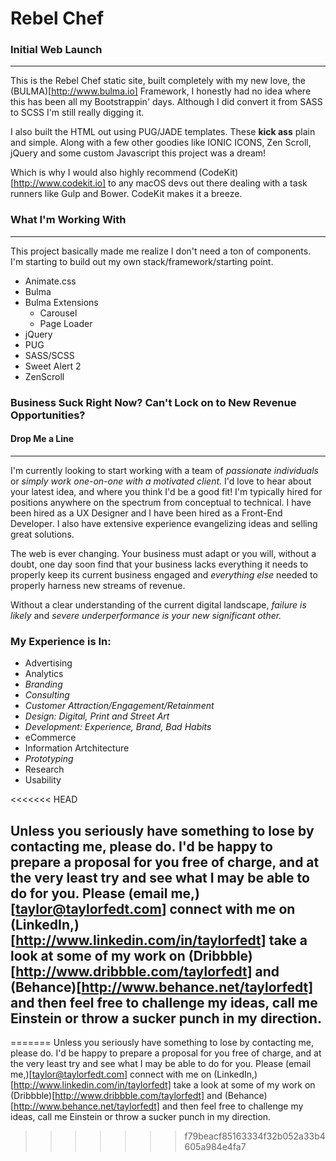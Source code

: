 # Rebel Chef 
### Initial Web Launch
----
This is the Rebel Chef static site, built completely with my new love, the  (BULMA)[http://www.bulma.io] Framework, I honestly had no idea where this has been all my Bootstrappin' days. Although I did convert it from SASS to SCSS I'm still really digging it. 

I also built the HTML out using PUG/JADE templates. These **kick ass** plain and simple. Along with a few other goodies like IONIC ICONS, Zen Scroll, jQuery and some custom Javascript this project was a dream!

Which is why I would also highly recommend (CodeKit)[http://www.codekit.io] to any macOS devs out there dealing with a task runners like Gulp and Bower. CodeKit makes it a breeze. 


### What I'm Working With
----
This project basically made me realize I don't need a ton of components. I'm starting to build out my own stack/framework/starting point. 

- Animate.css
- Bulma
- Bulma Extensions
    - Carousel
    - Page Loader
- jQuery
- PUG
- SASS/SCSS
- Sweet Alert 2
- ZenScroll

### Business Suck Right Now? Can't Lock on to New Revenue Opportunities?
#### Drop Me a Line
----
I'm currently looking to start working with a team of _passionate individuals_ or _simply work one-on-one with a motivated client._ I'd love to hear about your latest idea, and where you think I'd be a good fit! I'm typically hired for positions anywhere on the spectrum from conceptual to technical. I have been hired as a UX Designer and I have been hired as a Front-End Developer. I also have extensive experience evangelizing ideas and selling great solutions. 

The web is ever changing. Your business must adapt or you will, without a doubt, one day soon find that your business lacks everything it needs to properly keep its current business engaged and *everything  else* needed to properly harness new streams of revenue. 

Without a clear understanding of the current digital landscape, _failure is likely_ and _severe underperformance is your new significant other._ 

### My Experience is In:
- Advertising
- Analytics
- *Branding* 
- *Consulting*
- *Customer Attraction/Engagement/Retainment*
- *Design: Digital, Print and Street Art*
- *Development: Experience, Brand, Bad Habits*
- eCommerce
- Information Artchitecture
- *Prototyping*
- Research
- Usability

<<<<<<< HEAD
## Unless you seriously have something to lose by contacting me, please do. I'd be happy to prepare a proposal for you free of charge, and at the very least try and see what I may be able to do for you. Please (email me,)[taylor@taylorfedt.com] connect with me on (LinkedIn,)[http://www.linkedin.com/in/taylorfedt] take a look at some of my work on (Dribbble)[http://www.dribbble.com/taylorfedt] and (Behance)[http://www.behance.net/taylorfedt] and then feel free to challenge my ideas, call me Einstein or throw a sucker punch in my direction.
=======
Unless you seriously have something to lose by contacting me, please do. I'd be happy to prepare a proposal for you free of charge, and at the very least try and see what I may be able to do for you. Please (email me,)[taylor@taylorfedt.com] connect with me on (LinkedIn,)[http://www.linkedin.com/in/taylorfedt] take a look at some of my work on (Dribbble)[http://www.dribbble.com/taylorfedt] and (Behance)[http://www.behance.net/taylorfedt] and then feel free to challenge my ideas, call me Einstein or throw a sucker punch in my direction. 
>>>>>>> f79beacf85163334f32b052a33b4605a984e4fa7
